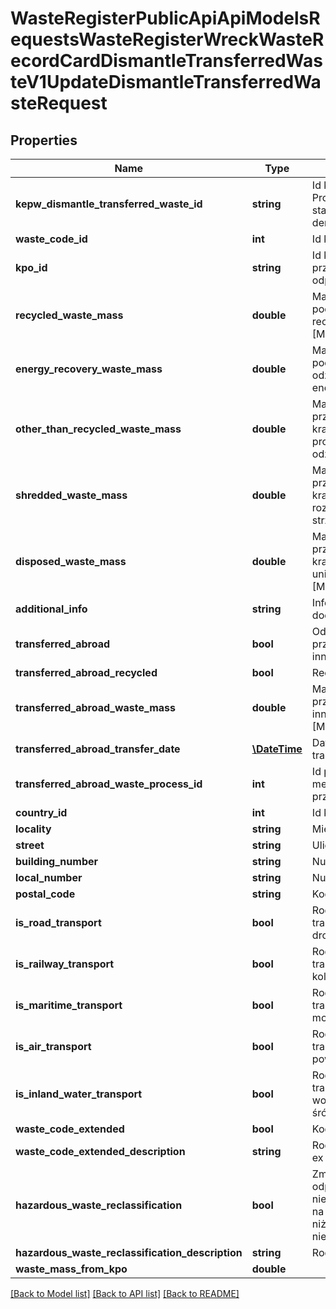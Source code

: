 # WasteRegisterPublicApiApiModelsRequestsWasteRegisterWreckWasteRecordCardDismantleTransferredWasteV1UpdateDismantleTransferredWasteRequest

## Properties
Name | Type | Description | Notes
------------ | ------------- | ------------- | -------------
**kepw_dismantle_transferred_waste_id** | **string** | Id karty KEPW - Prowadzący stację demontażu | [optional] 
**waste_code_id** | **int** | Id kodu odpadu | [optional] 
**kpo_id** | **string** | Id karty przekazania odpadów | [optional] 
**recycled_waste_mass** | **double** | Masa odpadów poddanych recyklingowi [Mg] | [optional] 
**energy_recovery_waste_mass** | **double** | Masa odpadów poddanych odzyskowi energii [Mg] | [optional] 
**other_than_recycled_waste_mass** | **double** | Masa odpadów przekazanych w kraju innemu procesowi odzysku [Mg] | [optional] 
**shredded_waste_mass** | **double** | Masa odpadów przekazanych w kraju do rozdrobnienia w strzępiarce [Mg] | [optional] 
**disposed_waste_mass** | **double** | Masa odpadów przekazanych w kraju do unieszkodliwienia [Mg] | [optional] 
**additional_info** | **string** | Informacje dodatkowe | [optional] 
**transferred_abroad** | **bool** | Odpady przekazane do innego kraju | [optional] 
**transferred_abroad_recycled** | **bool** | Recykling | [optional] 
**transferred_abroad_waste_mass** | **double** | Masa odpadów przekazanych do innego kraju [Mg] | [optional] 
**transferred_abroad_transfer_date** | [**\DateTime**](\DateTime.md) | Data rozpoczęcia transportu | [optional] 
**transferred_abroad_waste_process_id** | **int** | Id przewidywanej metody przetwarzania | [optional] 
**country_id** | **int** | Id kraju | [optional] 
**locality** | **string** | Miejscowość | [optional] 
**street** | **string** | Ulica | [optional] 
**building_number** | **string** | Numer budynku | [optional] 
**local_number** | **string** | Numer lokalu | [optional] 
**postal_code** | **string** | Kod pocztowy | [optional] 
**is_road_transport** | **bool** | Rodzaj środka transportu: drogowy | [optional] 
**is_railway_transport** | **bool** | Rodzaj środka transportu: kolejowy | [optional] 
**is_maritime_transport** | **bool** | Rodzaj środka transportu: morski | [optional] 
**is_air_transport** | **bool** | Rodzaj środka transportu: powietrzny | [optional] 
**is_inland_water_transport** | **bool** | Rodzaj środka transportu: wodny-śródlądowy | [optional] 
**waste_code_extended** | **bool** | Kod ex | [optional] 
**waste_code_extended_description** | **string** | Rodzaj odpadu ex | [optional] 
**hazardous_waste_reclassification** | **bool** | Zmiana statusu odpadów niebezpiecznych na odpady inne niż niebezpieczne | [optional] 
**hazardous_waste_reclassification_description** | **string** | Rodzaj odpadu | [optional] 
**waste_mass_from_kpo** | **double** |  | [optional] 

[[Back to Model list]](../README.md#documentation-for-models) [[Back to API list]](../README.md#documentation-for-api-endpoints) [[Back to README]](../README.md)


